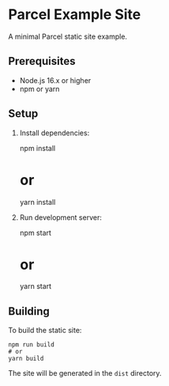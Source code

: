 # Parcel Example Site

A minimal Parcel static site example.

## Prerequisites

- Node.js 16.x or higher
- npm or yarn

## Setup

1. Install dependencies:

    npm install
    # or
    yarn install

2. Run development server:

    npm start
    # or
    yarn start

## Building

To build the static site:

    npm run build
    # or
    yarn build

The site will be generated in the `dist` directory.